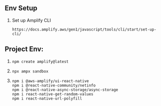 ## Env Setup
1. Set up Amplify CLI
   ```
   https://docs.amplify.aws/gen1/javascript/tools/cli/start/set-up-cli/
   ```

## Project Env:
1. ```
   npm create amplify@latest
   ```
2. ```
   npx ampx sandbox
   ```
3. ```
   npm i @aws-amplify/ui-react-native
   npm i @react-native-community/netinfo
   npm i @react-native-async-storage/async-storage
   npm i react-native-get-random-values
   npm i react-native-url-polyfill
   ```
